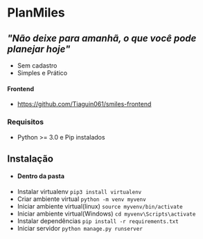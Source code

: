 # PlanMiles
## _"Não deixe para amanhã, o que você pode planejar hoje"_
- Sem cadastro
- Simples e Prático
#### Frontend
- https://github.com/Tiaguin061/smiles-frontend

### Requisitos
- Python >= 3.0 e Pip instalados
## Instalação
- #### Dentro da pasta
- Instalar virtualenv `pip3 install virtualenv`
- Criar ambiente virtual `python -m venv myvenv`
- Iniciar ambiente virtual(linux) `source myvenv/bin/activate`
- Iniciar ambiente virtual(Windows) `cd myvenv\Scripts\activate`
- Instalar dependências `pip install -r requirements.txt`
- Iniciar servidor `python manage.py runserver`
